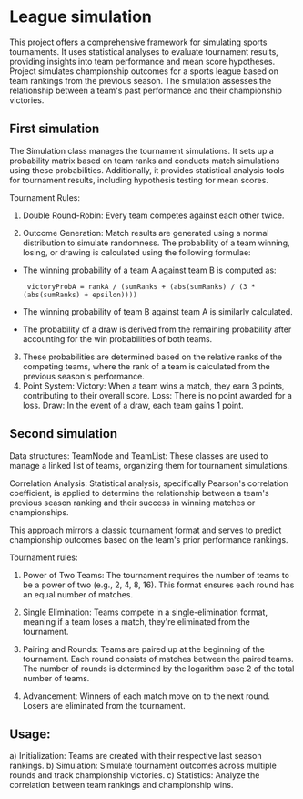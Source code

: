 # League simulation
This project offers a comprehensive framework for simulating sports tournaments. It uses statistical analyses to evaluate tournament results, providing insights into team performance and mean score hypotheses. Project simulates championship outcomes for a sports league based on team rankings from the previous season. The simulation assesses the relationship between a team's past performance and their championship victories.

## First simulation
The Simulation class manages the tournament simulations. It sets up a probability matrix based on team ranks and conducts match simulations using these probabilities. Additionally, it provides statistical analysis tools for tournament results, including hypothesis testing for mean scores.

Tournament Rules:

  1. Double Round-Robin: Every team competes against each other twice. 

  2. Outcome Generation: Match results are generated using a normal distribution to simulate randomness. The probability of a team winning, losing, or drawing is calculated using the following formulae:
   - The winning probability of a team A against team B is computed as:
  
          victoryProbA = rankA / (sumRanks + (abs(sumRanks) / (3 * (abs(sumRanks) + epsilon))))
  
   - The winning probability of team B against team A is similarly calculated.
   - The probability of a draw is derived from the remaining probability after accounting for the win probabilities of both teams.

  3. These probabilities are determined based on the relative ranks of the competing teams, where the rank of a team is calculated from the previous season's performance.
  4. Point System:
    Victory: When a team wins a match, they earn 3 points, contributing to their overall score.
    Loss: There is no point awarded for a loss.
    Draw: In the event of a draw, each team gains 1 point.

## Second simulation
Data structures: 
TeamNode and TeamList: These classes are used to manage a linked list of teams, organizing them for tournament simulations.

Correlation Analysis:
Statistical analysis, specifically Pearson's correlation coefficient, is applied to determine the relationship between a team's previous season ranking and their success in winning matches or championships.

This approach mirrors a classic tournament format and serves to predict championship outcomes based on the team's prior performance rankings.

Tournament rules:
  1. Power of Two Teams:
    The tournament requires the number of teams to be a power of two (e.g., 2, 4, 8, 16). This format ensures each round has an equal number of matches.
  
  2. Single Elimination:
    Teams compete in a single-elimination format, meaning if a team loses a match, they're eliminated from the tournament.
  
  3. Pairing and Rounds:
    Teams are paired up at the beginning of the tournament.
    Each round consists of matches between the paired teams.
    The number of rounds is determined by the logarithm base 2 of the total number of teams.
  
  4. Advancement:
    Winners of each match move on to the next round.
    Losers are eliminated from the tournament.

## Usage:

  a) Initialization: Teams are created with their respective last season rankings.
  b) Simulation: Simulate tournament outcomes across multiple rounds and track championship victories.
  c) Statistics: Analyze the correlation between team rankings and championship wins.




